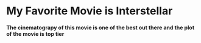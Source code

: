 # My Favorite Movie is Interstellar
**The cinematograpy of this movie is one of the best out there and the plot of the movie is top tier**
